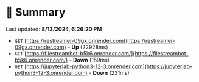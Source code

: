 # 📖 Summary
Last updated: **8/13/2024, 6:26:20 PM**

- `GET` [https://restreamer-09gx.onrender.com](https://restreamer-09gx.onrender.com) - **Up** (22928ms)
- `GET` [https://filestreambot-b5k6.onrender.com/](https://filestreambot-b5k6.onrender.com/) - **Down** (159ms)
- `GET` [https://jupyterlab-python3-12-3.onrender.com](https://jupyterlab-python3-12-3.onrender.com) - **Down** (231ms)
